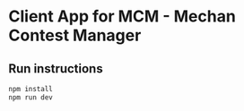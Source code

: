 # Client App for MCM - Mechan Contest Manager

## Run instructions

```bash
npm install
npm run dev
```
